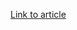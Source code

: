 [Link to article](https://decentralizedthoughts.github.io/2021-08-29-the-private-set-intersection-psi-protocol-of-the-apple-csam-detection-system/)
